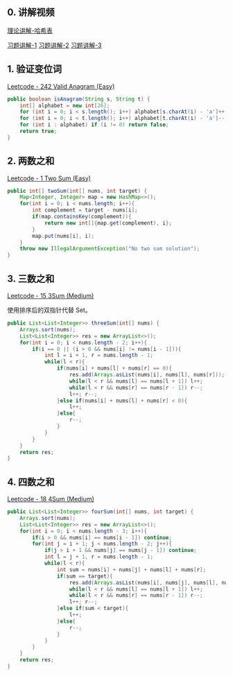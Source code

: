 ## 0. 讲解视频

[理论讲解-哈希表](https://www.bilibili.com/video/av46292575/?p=14)

[习题讲解-1](https://www.bilibili.com/video/av46292575/?p=15)
[习题讲解-2](https://www.bilibili.com/video/av46292575/?p=16)
[习题讲解-3](https://www.bilibili.com/video/av46292575/?p=17)

## 1. 验证变位词

[Leetcode - 242 Valid Anagram (Easy)](https://leetcode.com/problems/valid-anagram/)

```java
public boolean isAnagram(String s, String t) {
    int[] alphabet = new int[26];
    for (int i = 0; i < s.length(); i++) alphabet[s.charAt(i) - 'a']++;
    for (int i = 0; i < t.length(); i++) alphabet[t.charAt(i) - 'a']--;
    for (int i : alphabet) if (i != 0) return false;
    return true;
}
```

## 2. 两数之和

[Leetcode - 1 Two Sum (Easy)](https://leetcode.com/problems/two-sum/)

```java
public int[] twoSum(int[] nums, int target) {
    Map<Integer, Integer> map = new HashMap<>();
    for(int i = 0; i < nums.length; i++){
        int complement = target - nums[i];
        if(map.containsKey(complement)){
            return new int[]{map.get(complement), i};
        }
        map.put(nums[i], i);
    }
    throw new IllegalArgumentException("No two sum solution");
}
```

## 3. 三数之和

[Leetcode - 15 3Sum (Medium)](https://leetcode.com/problems/3sum/)

使用排序后的双指针代替 Set。

```java
public List<List<Integer>> threeSum(int[] nums) {
    Arrays.sort(nums);
    List<List<Integer>> res = new ArrayList<>();
    for(int i = 0; i < nums.length - 2; i++){
        if(i == 0 || (i > 0 && nums[i] != nums[i - 1])){
            int l = i + 1, r = nums.length - 1;
            while(l < r){
                if(nums[i] + nums[l] + nums[r] == 0){
                    res.add(Arrays.asList(nums[i], nums[l], nums[r]));
                    while(l < r && nums[l] == nums[l + 1]) l++;
                    while(l < r && nums[r] == nums[r - 1]) r--;
                    l++; r--;
                }else if(nums[i] + nums[l] + nums[r] < 0){
                    l++;
                }else{
                    r--;
                }
            }
        }
    }
    return res;
}
```

## 4. 四数之和

[Leetcode - 18 4Sum (Medium)](https://leetcode.com/problems/4sum/)

```java
public List<List<Integer>> fourSum(int[] nums, int target) {
    Arrays.sort(nums);
    List<List<Integer>> res = new ArrayList<>();
    for(int i = 0; i < nums.length - 3; i++){
        if(i > 0 && nums[i] == nums[i - 1]) continue;
        for(int j = i + 1; j < nums.length - 2; j++){
            if(j > i + 1 && nums[j] == nums[j - 1]) continue;
            int l = j + 1, r = nums.length - 1;
            while(l < r){
                int sum = nums[i] + nums[j] + nums[l] + nums[r];
                if(sum == target){
                    res.add(Arrays.asList(nums[i], nums[j], nums[l], nums[r]));
                    while(l < r && nums[l] == nums[l + 1]) l++;
                    while(l < r && nums[r] == nums[r - 1]) r--;
                    l++; r--;
                }else if(sum < target){
                    l++;
                }else{
                    r--;
                }
            }
        }
    }
    return res;
}
```

